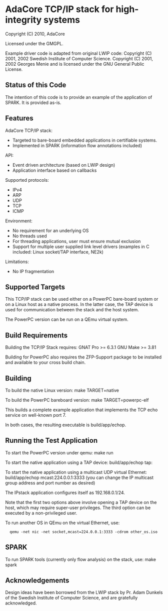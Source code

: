 # AdaCore TCP/IP stack for high-integrity systems

Copyright (C) 2010, AdaCore

Licensed under the GMGPL.

Example driver code is adapted from original LWIP code:
 Copyright (C) 2001, 2002 Swedish Institute of Computer Science.
 Copyright (C) 2001, 2002 Georges Menie
and is licensed under the GNU General Public License.

## Status of this Code

The intention of this code is to provide an example of the application of
SPARK. It is provided as-is.

## Features

AdaCore TCP/IP stack:
  * Targeted to bare-board embedded applications in certifiable systems.
  * Implemented in SPARK (information flow annotations included)

API:
  * Event driven architecture (based on LWIP design)
  * Application interface based on callbacks

Supported protocols:
  * IPv4
  * ARP
  * UDP
  * TCP
  * ICMP

Environment:
  * No requirement for an underlying OS
  * No threads used
  * For threading applications, user must ensure mutual exclusion
  * Support for multiple user supplied link level drivers
    (examples in C included: Linux socket/TAP interface, NE2k)

Limitations:
  * No IP fragmentation

## Supported Targets

This TCP/IP stack can be used either on a PowerPC bare-board system
or on a Linux host as a native process. In the latter case, the TAP
device is used for communication between the stack and the host system.

The PowerPC version can be run on a QEmu virtual system.

## Build Requirements

Building the TCP/IP Stack requires:
  GNAT Pro >= 6.3.1
  GNU Make >= 3.81

Building for PowerPC also requires the ZFP-Support package to be
installed and available to your cross build chain.

## Building

To build the native Linux version:
   make TARGET=native

To build the PowerPC bareboard version:
   make TARGET=powerpc-elf

This builds a complete example application that implements the TCP echo
service on well-known port 7.

In both cases, the resulting executable is build/app/echop.

## Running the Test Application

To start the PowerPC version under qemu:
   make run

To start the native application using a TAP device:
   build/app/echop tap:

To start the native application using a multicast UDP virtual Ethernet:
   build/app/echop mcast:224.0.0.1:3333
(you can change the IP multicast group address and port number as desired)

The IPstack application configures itself as 192.168.0.1/24.

Note that the first two options above involve opening a TAP device on the
host, which may require super-user privileges. The third option can be
executed by a non-privileged user.

To run another OS in QEmu on the virtual Ethernet, use:
```
  qemu -net nic -net socket,mcast=224.0.0.1:3333 -cdrom other_os.iso
```

## SPARK

To run SPARK tools (currently only flow analysis) on the stack, use:
   make spark

## Acknowledgements

Design ideas have been borrowed from the LWIP stack by Pr. Adam Dunkels
of the Swedish Institute of Computer Science, and are gratefully
acknowledged.
